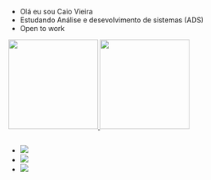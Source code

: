 - Olá eu sou Caio Vieira 
- Estudando Análise e desevolvimento de sistemas (ADS)
- Open to work 

<div>
  <a href="https://github.com/caioware">
  <img height="180em" src="https://github-readme-stats.vercel.app/api?username=caioware&show_icons=true&theme=dark&include_all_commits=true&count_private=true"/>
  <img height="180em" src="https://github-readme-stats.vercel.app/api/top-langs/?username=caioware&layout=compact&langs_count=16&theme=dark"/>
</div>      

  ##
+  <a href="https://www.instagram.com/caio_vieira57/" target="_blank"><img src="https://img.shields.io/badge/-Instagram-%23E4405F?style=for-the-badge&logo=instagram&logoColor=white" target="_blank"></a>
+  ![](https://github-profile-summary-cards.vercel.app/api/cards/profile-details?username=caioware&theme=github)
+  ![](https://github-profile-summary-cards.vercel.app/api/cards/repos-per-language?username=caioware&theme=github)
